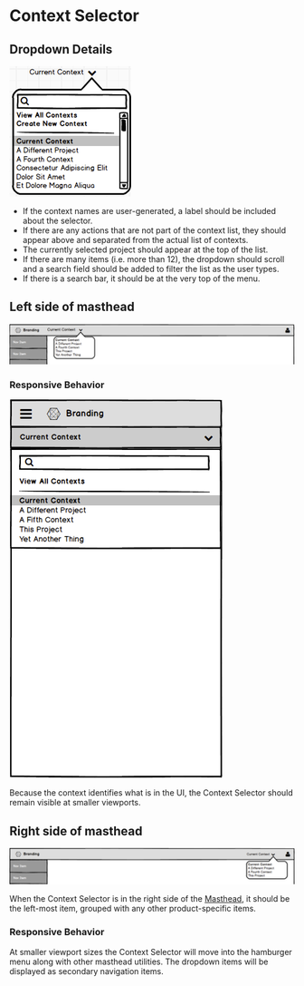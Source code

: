 # Context Selector

## Dropdown Details
![Context Selector Search](img/context-selector-dropdown-detail.png)

- If the context names are user-generated, a label should be included about the selector.
- If there are any actions that are not part of the context list, they should appear above and separated from the actual list of contexts.
- The currently selected project should appear at the top of the list.
- If there are many items (i.e. more than 12), the dropdown should scroll and a search field should be added to filter the list as the user types.
- If there is a search bar, it should be at the very top of the menu.


## Left side of masthead
![Context Selector Left Open](img/context-selector-left-open.png)

### Responsive Behavior
![Context Selector Mobile](img/context-selector-left-mobile.png)

Because the context identifies what is in the UI, the Context Selector should remain visible at smaller viewports.

## Right side of masthead
![Context Selector Right Open](img/context-selector-right-open.png)

When the Context Selector is in the right side of the [Masthead](http://www.patternfly.org/pattern-library/application-framework/masthead/#/design), it should be the left-most item, grouped with any other product-specific items.

### Responsive Behavior
At smaller viewport sizes the Context Selector will move into the hamburger menu along with other masthead utilities. The dropdown items will be displayed as secondary navigation items.
